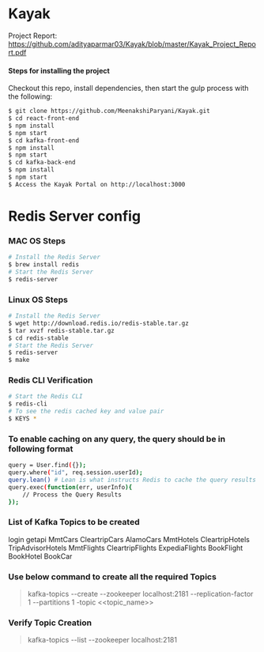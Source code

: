 # Kayak
Project Report:
https://github.com/adityaparmar03/Kayak/blob/master/Kayak_Project_Report.pdf



#### Steps for installing the project
Checkout this repo, install dependencies, then start the gulp process with the following:

```sh
$ git clone https://github.com/MeenakshiParyani/Kayak.git
$ cd react-front-end
$ npm install
$ npm start
$ cd kafka-front-end
$ npm install
$ npm start
$ cd kafka-back-end
$ npm install
$ npm start
$ Access the Kayak Portal on http://localhost:3000
```

# Redis Server config

### MAC OS Steps

```sh
# Install the Redis Server
$ brew install redis
# Start the Redis Server
$ redis-server       
```

### Linux OS Steps

```sh
# Install the Redis Server
$ wget http://download.redis.io/redis-stable.tar.gz
$ tar xvzf redis-stable.tar.gz
$ cd redis-stable
# Start the Redis Server
$ redis-server
$ make
```

### Redis CLI Verification
```sh
# Start the Redis CLI
$ redis-cli
# To see the redis cached key and value pair
$ KEYS *
```

### To enable caching on any query, the query should be in following format
```sh
query = User.find({});
query.where("id", req.session.userId);
query.lean() # Lean is what instructs Redis to cache the query results
query.exec(function(err, userInfo){
    // Process the Query Results
});
```

### List of Kafka Topics to be created
login
getapi
MmtCars
CleartripCars
AlamoCars
MmtHotels
CleartripHotels
TripAdvisorHotels
MmtFlights
CleartripFlights
ExpediaFlights
BookFlight
BookHotel
BookCar

### Use below command to create all the required Topics
> kafka-topics --create --zookeeper localhost:2181 --replication-factor 1 --partitions 1 -topic <<topic_name>>

### Verify Topic Creation
> kafka-topics --list --zookeeper localhost:2181
